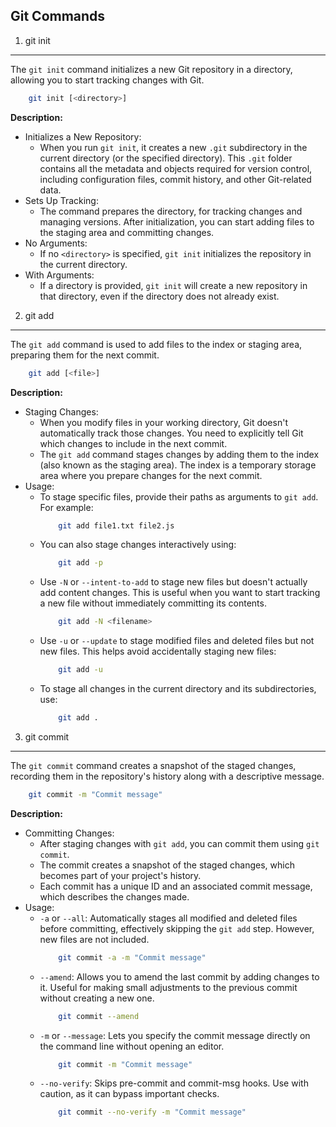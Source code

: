 Git Commands
------------

1. git init
-----------
The `git init` command initializes a new Git repository in a directory, allowing
you to start tracking changes with Git.

```sh
    git init [<directory>]
```
**Description:**

- Initializes a New Repository:
    * When you run `git init`, it creates a new `.git` subdirectory in the
      current directory (or the specified directory). This `.git` folder
      contains all the metadata and objects required for version control,
      including configuration files, commit history, and other Git-related
      data.
- Sets Up Tracking:
    * The command prepares the directory, for tracking changes and managing
      versions. After initialization, you can start adding files to the
      staging area and committing changes.
- No Arguments:
    * If no `<directory>` is specified, `git init` initializes the
      repository in the current directory.
- With Arguments:
    * If a directory is provided, `git init` will create a new repository in
      that directory, even if the directory does not already exist.

2. git add
----------
The `git add` command is used to add files to the index or staging area,
preparing them for the next commit.

```sh
    git add [<file>]
```
**Description:**

- Staging Changes:
    * When you modify files in your working directory, Git doesn't
      automatically track those changes. You need to explicitly tell Git which changes to include in the next commit.
    * The `git add` command stages changes by adding them to the index
      (also known as the staging area). The index is a temporary storage
      area where you prepare changes for the next commit.
- Usage:
    * To stage specific files, provide their paths as arguments to `git add`. For example:
      ```sh
          git add file1.txt file2.js
      ```
    * You can also stage changes interactively using:
      ```sh
          git add -p
      ```
    * Use `-N` or `--intent-to-add` to stage new files but doesn't actually
      add content changes.
      This is useful when you want to start tracking a new file without
      immediately committing its contents.
      ```sh
          git add -N <filename>
      ```
    * Use `-u` or `--update` to stage modified files and deleted files but not
      new files. This helps avoid accidentally staging new files:
      ```sh
          git add -u
      ```
    * To stage all changes in the current directory and its subdirectories, use:
      ```sh
          git add .
      ```

3. git commit
-------------
The `git commit` command creates a snapshot of the staged changes, recording
them in the repository's history along with a descriptive message.

```sh
    git commit -m "Commit message"
```

**Description:**

- Committing Changes:
    * After staging changes with `git add`, you can commit them using `git
      commit`.
    * The commit creates a snapshot of the staged changes, which becomes
      part of your project's history.
    * Each commit has a unique ID and an associated commit message, which
      describes the changes made.
- Usage:
    * `-a` or `--all`: Automatically stages all modified and deleted files
      before committing, effectively skipping the `git add` step. However, new
      files are not included.
      ```sh
          git commit -a -m "Commit message"
      ```
    * `--amend`: Allows you to amend the last commit by adding changes to it.
      Useful for making small adjustments to the previous commit without
      creating a new one.
      ```sh
          git commit --amend
      ```
    * `-m` or `--message`: Lets you specify the commit message directly on the
      command line without opening an editor.
      ```sh
          git commit -m "Commit message"
      ```
    * `--no-verify`: Skips pre-commit and commit-msg hooks. Use with caution,
      as it can bypass important checks.
      ```sh
          git commit --no-verify -m "Commit message"
      ```
